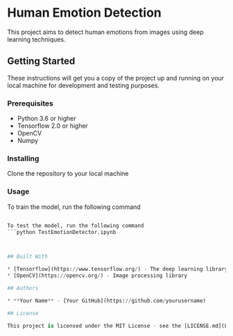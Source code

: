 # Human Emotion Detection

This project aims to detect human emotions from images using deep learning techniques.

## Getting Started

These instructions will get you a copy of the project up and running on your local machine for development and testing purposes.

### Prerequisites

- Python 3.6 or higher
- Tensorflow 2.0 or higher
- OpenCV
- Numpy

### Installing

Clone the repository to your local machine


### Usage
To train the model, run the following command
```python TrainEmotionDetector.ipynb

To test the model, run the following command
```python TestEmotionDetector.ipynb



## Built With

* [Tensorflow](https://www.tensorflow.org/) - The deep learning library used
* [OpenCV](https://opencv.org/) - Image processing library

## Authors

* **Your Name** - [Your GitHub](https://github.com/yourusername)

## License

This project is licensed under the MIT License - see the [LICENSE.md](LICENSE.md) file for details.

